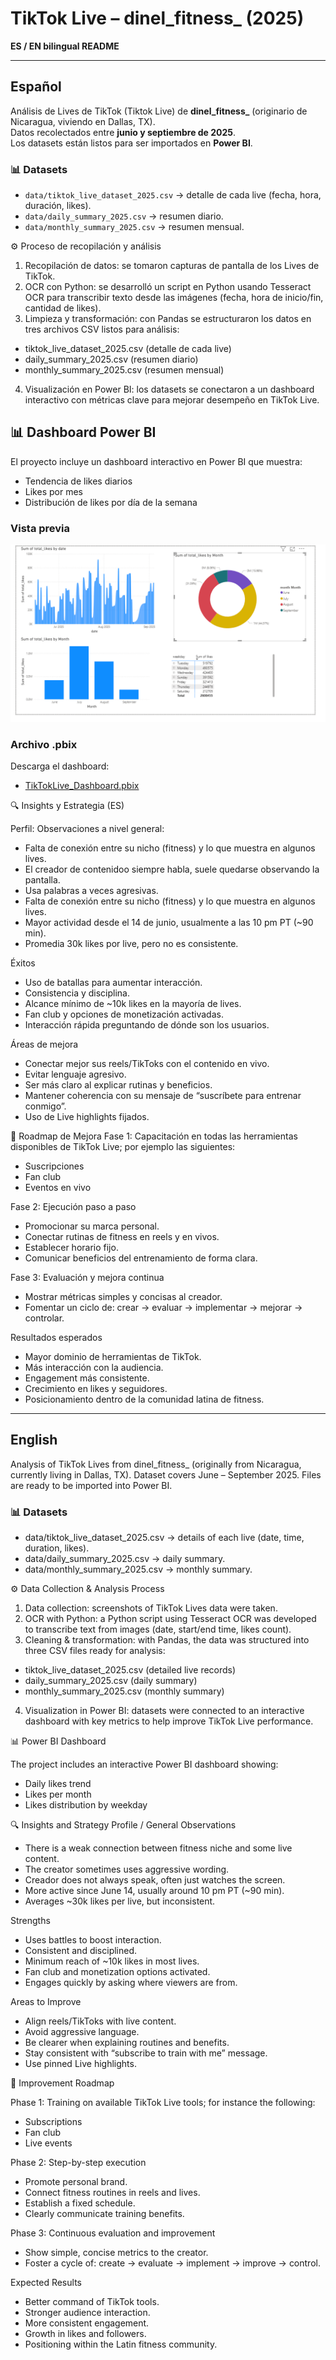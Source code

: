 # TikTok Live – dinel_fitness_ (2025)

**ES / EN bilingual README**

---

## Español

Análisis de Lives de TikTok (Tiktok Live) de **dinel_fitness_** (originario de Nicaragua, viviendo en Dallas, TX).  
Datos recolectados entre **junio y septiembre de 2025**.  
Los datasets están listos para ser importados en **Power BI**.

### 📊 Datasets
- `data/tiktok_live_dataset_2025.csv` → detalle de cada live (fecha, hora, duración, likes).  
- `data/daily_summary_2025.csv` → resumen diario.  
- `data/monthly_summary_2025.csv` → resumen mensual.  


⚙️ Proceso de recopilación y análisis

1. Recopilación de datos: se tomaron capturas de pantalla de los Lives de TikTok.
2. OCR con Python: se desarrolló un script en Python usando Tesseract OCR para transcribir texto desde las imágenes (fecha, hora de inicio/fin, cantidad de likes).
3. Limpieza y transformación: con Pandas se estructuraron los datos en tres archivos CSV listos para análisis:
  * tiktok_live_dataset_2025.csv (detalle de cada live)
  * daily_summary_2025.csv (resumen diario)
  * monthly_summary_2025.csv (resumen mensual)
4. Visualización en Power BI: los datasets se conectaron a un dashboard interactivo con métricas clave para mejorar desempeño en TikTok Live.

## 📊 Dashboard Power BI

El proyecto incluye un dashboard interactivo en Power BI que muestra:

- Tendencia de likes diarios
- Likes por mes
- Distribución de likes por día de la semana

### Vista previa
![Dashboard Power BI](Final%20Dashboard%20Tiktoklive.png)

### Archivo .pbix
Descarga el dashboard:
- [TikTokLive_Dashboard.pbix](TikTokLive_Dashboard.pbix)

🔍 Insights y Estrategia (ES)

Perfil:
Observaciones a nivel general:
- Falta de conexión entre su nicho (fitness) y lo que muestra en algunos lives.
- El creador de contenidoo siempre habla, suele quedarse observando la pantalla.
- Usa palabras a veces agresivas.
- Falta de conexión entre su nicho (fitness) y lo que muestra en algunos lives.
- Mayor actividad desde el 14 de junio, usualmente a las 10 pm PT (~90 min).
- Promedia 30k likes por live, pero no es consistente.

Éxitos
- Uso de batallas para aumentar interacción.
- Consistencia y disciplina.
- Alcance mínimo de ~10k likes en la mayoría de lives.
- Fan club y opciones de monetización activadas.
- Interacción rápida preguntando de dónde son los usuarios.

Áreas de mejora
- Conectar mejor sus reels/TikToks con el contenido en vivo.
- Evitar lenguaje agresivo.
- Ser más claro al explicar rutinas y beneficios.
- Mantener coherencia con su mensaje de “suscríbete para entrenar conmigo”.
- Uso de Live highlights fijados.

🚀 Roadmap de Mejora
Fase 1: Capacitación en todas las herramientas disponibles de TikTok Live; por ejemplo las siguientes:
- Suscripciones
- Fan club
- Eventos en vivo

Fase 2: Ejecución paso a paso
- Promocionar su marca personal.
- Conectar rutinas de fitness en reels y en vivos.
- Establecer horario fijo.
- Comunicar beneficios del entrenamiento de forma clara.

Fase 3: Evaluación y mejora continua
- Mostrar métricas simples y concisas al creador.
- Fomentar un ciclo de: crear → evaluar → implementar → mejorar → controlar.

Resultados esperados
- Mayor dominio de herramientas de TikTok.
- Más interacción con la audiencia.
- Engagement más consistente.
- Crecimiento en likes y seguidores.
- Posicionamiento dentro de la comunidad latina de fitness.


----------------------------------------------------------------------------------------------------------------------------------------


## English

Analysis of TikTok Lives from dinel_fitness_ (originally from Nicaragua, currently living in Dallas, TX).
Dataset covers June – September 2025.
Files are ready to be imported into Power BI.

### 📊 Datasets

- data/tiktok_live_dataset_2025.csv → details of each live (date, time, duration, likes).
- data/daily_summary_2025.csv → daily summary.
- data/monthly_summary_2025.csv → monthly summary.

⚙️ Data Collection & Analysis Process

1. Data collection: screenshots of TikTok Lives data were taken.
2. OCR with Python: a Python script using Tesseract OCR was developed to transcribe text from images (date, start/end time, likes count).
3. Cleaning & transformation: with Pandas, the data was structured into three CSV files ready for analysis:
  * tiktok_live_dataset_2025.csv (detailed live records)
  * daily_summary_2025.csv (daily summary)
  * monthly_summary_2025.csv (monthly summary)
  4. Visualization in Power BI: datasets were connected to an interactive dashboard with key metrics to help improve TikTok Live performance.

📊 Power BI Dashboard

The project includes an interactive Power BI dashboard showing:
- Daily likes trend
- Likes per month
- Likes distribution by weekday

🔍 Insights and Strategy
Profile / General Observations
- There is a weak connection between fitness niche and some live content.
- The creator sometimes uses aggressive wording.
- Creador does not always speak, often just watches the screen.
- More active since June 14, usually around 10 pm PT (~90 min).
- Averages ~30k likes per live, but inconsistent.


Strengths
- Uses battles to boost interaction.
- Consistent and disciplined.
- Minimum reach of ~10k likes in most lives.
- Fan club and monetization options activated.
- Engages quickly by asking where viewers are from.

Areas to Improve
- Align reels/TikToks with live content.
- Avoid aggressive language.
- Be clearer when explaining routines and benefits.
- Stay consistent with “subscribe to train with me” message.
- Use pinned Live highlights.

🚀 Improvement Roadmap

Phase 1: Training on available TikTok Live tools; for instance the following: 
- Subscriptions
- Fan club
- Live events

Phase 2: Step-by-step execution
- Promote personal brand.
- Connect fitness routines in reels and lives.
- Establish a fixed schedule.
- Clearly communicate training benefits.

Phase 3: Continuous evaluation and improvement
- Show simple, concise metrics to the creator.
- Foster a cycle of: create → evaluate → implement → improve → control.

Expected Results

- Better command of TikTok tools.
- Stronger audience interaction.
- More consistent engagement.
- Growth in likes and followers.
- Positioning within the Latin fitness community.
